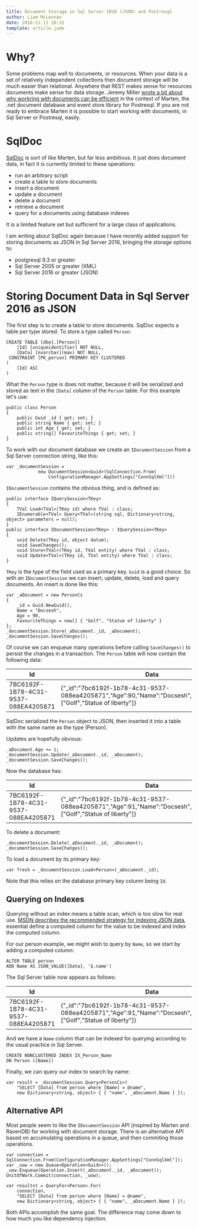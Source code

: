 ```yaml
---
title: Document Storage in Sql Server 2016 (JSON) and Postresql
author: Liam McLennan
date: 2016-11-12 20:32
template: article.jade
---
```


Why?
====

Some problems map well to documents, or resources. When your data is a set of relatively independent collections then document storage will be much easier than relational. Anywhere that REST makes sense for resources documents make sense for data storage. Jeremy Miller [wrote a bit about why workring with documents can be efficient](https://jeremydmiller.com/2016/06/14/schema-management-with-marten-why-document-databases-rock/) in the context of Marten, the .net document database and event store library for Postresql. If you are not ready to embrace Marten it is possible to start working with documents, in Sql Server or Postresql, easily. 

SqlDoc
=====

[SqlDoc](https://github.com/liammclennan/SqlDoc) is sort of like Marten, but far less ambitious. It just does document data, in fact it is currently limited to these operations:

* run an arbitrary script 
* create a table to store documents
* insert a document
* update a document
* delete a document
* retrieve a document
* query for a documents using database indexes

It is a limited feature set but sufficient for a large class of applications. 

I am writing about SqlDoc again because I have recently added support for storing documents as JSON in Sql Server 2016, bringing the storage options to:

* postgresql 9.3 or greater
* Sql Server 2005 or greater (XML)
* Sql Server 2016 or greater (JSON)

Storing Document Data in Sql Server 2016 as JSON
===============

The first step is to create a table to store documents. SqlDoc expects a table per type stored. To store a type called `Person`:

```
CREATE TABLE [dbo].[Person](
	[Id] [uniqueidentifier] NOT NULL,
	[Data] [nvarchar](max) NOT NULL,
 CONSTRAINT [PK_person] PRIMARY KEY CLUSTERED 
(
	[Id] ASC
)
```

What the `Person` type is does not matter, because it will be serialized and stored as text in the `[Data]` column of the `Person` table. For this example let's use:

```
public class Person 
{
    public Guid _id { get; set; }
    public string Name { get; set; }
    public int Age { get; set; }
    public string[] FavouriteThings { get; set; }
}
```

To work with our document database we create an `IDocumentSession` from a Sql Server connection string, like this:

```
var _documentSession =
            new DocumentSession<Guid>(SqlConnection.From(
                ConfigurationManager.AppSettings["ConnSqlXml"]))
```

`IDocumentSession` contains the obvious thing, and is defined as:

```
public interface IQuerySession<TKey>
{
    TVal Load<TVal>(TKey id) where TVal : class;
    IEnumerable<TVal> Query<TVal>(string sql, Dictionary<string, object> parameters = null);
}
public interface IDocumentSession<TKey> : IQuerySession<TKey>
{
    void Delete(TKey id, object datum);
    void SaveChanges();
    void Store<TVal>(TKey id, TVal entity) where TVal : class;
    void Update<TVal>(TKey id, TVal entity) where TVal : class;
}
```

`TKey` is the type of the field used as a primary key. `Guid` is a good choice. So with an `IDocumentSession` we can insert, update, delete, load and query documents. An insert is done like this:

```
var _aDocument = new PersonCs
{
    _id = Guid.NewGuid(),
    Name = "Docsesh",
    Age = 90,
    FavouriteThings = new[] { "Golf", "Statue of liberty" }
};
_documentSession.Store(_aDocument._id, _aDocument);
_documentSession.SaveChanges();
```

Of course we can enqueue many operations before calling `SaveChanges()` to persist the changes in a transaction. The `Person` table will now contain the following data:

| Id  | Data |
| ------------- | ------------- |
| 7BC6192F-1B78-4C31-9537-088EA4205871  | {"_id":"7bc6192f-1b78-4c31-9537-088ea4205871","Age":90,"Name":"Docsesh","FavouriteThings": ["Golf","Statue of liberty"]}  |

SqlDoc serialized the `Person` object to JSON, then inserted it into a table with the same name as the type (Person).

Updates are hopefully obvious:

```
_aDocument.Age += 1;
_documentSession.Update(_aDocument._id, _aDocument);
_documentSession.SaveChanges();
```

Now the database has:

| Id  | Data |
| ------------- | ------------- |
| 7BC6192F-1B78-4C31-9537-088EA4205871  | {"_id":"7bc6192f-1b78-4c31-9537-088ea4205871","Age":91,"Name":"Docsesh","FavouriteThings": ["Golf","Statue of liberty"]}  |

To delete a document:

```
_documentSession.Delete(_aDocument._id, _aDocument);
_documentSession.SaveChanges(); 
```

To load a document by its primary key:

```
var fresh = _documentSession.Load<Person>(_aDocument._id);
```

Note that this relies on the database primary key column being `Id`. 

Querying on Indexes
------

Querying without an index means a table scan, which is too slow for real use. [MSDN describes the recommended strategy for indexing JSON data](https://msdn.microsoft.com/en-us/library/mt612798.aspx), essential define a computed column for the value to be indexed and index the computed column. 

For our person example, we might wish to query by `Name`, so we start by adding a computed column:

```
ALTER TABLE person
ADD Name AS JSON_VALUE([Data], '$.name')  
``` 

The Sql Server table now appears as follows:

| Id  | Data | Name |
| ------------- | ------------- | ---------- |
| 7BC6192F-1B78-4C31-9537-088EA4205871  | {"_id":"7bc6192f-1b78-4c31-9537-088ea4205871","Age":91,"Name":"Docsesh","FavouriteThings": ["Golf","Statue of liberty"]}  | Docsesh |

And we have a `Name` column that can be indexed for querying according to the usual practice in Sql Server. 

```
CREATE NONCLUSTERED INDEX IX_Person_Name
ON Person ([Name])  
```

Finally, we can query our index to search by name:

```
var result = _documentSession.Query<PersonCs>(
    "SELECT [Data] from person where [Name] = @name",
    new Dictionary<string, object> { { "name", _aDocument.Name } });
```

Alternative API
------------------

Most people seem to like the `IDocumentSession` API (inspired by Marten and RavenDB) for working with document storage. There is an alternative API based on accumulating operations in a queue, and then commiting those operations.

```
var connection = SqlConnection.From(ConfigurationManager.AppSettings["ConnSqlXml"]);
var _uow = new Queue<Operation<Guid>>();
_uow.Enqueue(Operation.Insert(_aDocument._id, _aDocument));
UnitOfWork.Commit(connection, _uow);

var resultst = QueryFor<Person>.For(
    connection,
    "SELECT [Data] from person where [Name] = @name",
    new Dictionary<string, object> { { "name", _aDocument.Name } });
```
 
Both APIs accomplish the same goal. The difference may come down to how much you like dependency injection. 